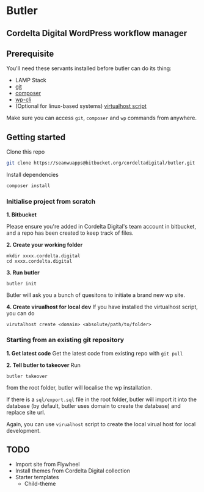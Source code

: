 # Butler

## Cordelta Digital WordPress workflow manager

## Prerequisite

You'll need these servants installed before butler can do its thing:

- LAMP Stack
- [git](https://git-scm.com/)
- [composer](https://getcomposer.org/)
- [wp-cli](https://wp-cli.org/)
- (Optional for linux-based systems) [virtualhost script](https://github.com/RoverWire/virtualhost)

Make sure you can access `git`, `composer` and `wp` commands from anywhere.

## Getting started

Clone this repo

```bash
git clone https://seanwuapps@bitbucket.org/cordeltadigital/butler.git
```

Install dependencies

```bash
composer install
```

### Initialise project from scratch

**1. Bitbucket**

Please ensure you're added in Cordelta Digital's team account in bitbucket, and a repo has been created to keep track of files.

**2. Create your working folder**

```
mkdir xxxx.cordelta.digital
cd xxxx.cordelta.digital
```

**3. Run butler**

```
butler init
```

Butler will ask you a bunch of quesitons to initiate a brand new wp site.

**4. Create virualhost for local dev**
If you have installed the virtualhost script, you can do

```
virutalhost create <domain> <absolute/path/to/folder>
```

### Starting from an existing git repository

**1. Get latest code**
Get the latest code from existing repo with `git pull`

**2. Tell butler to takeover**
Run

```
butler takeover
```

from the root folder, butler will localise the wp installation.

If there is a `sql/export.sql` file in the root folder, butler will import it into the database (by default, butler uses domain to create the database) and replace site url.

Again, you can use `virualhost` script to create the local virual host for local development.

## TODO

- Import site from Flywheel
- Install themes from Cordelta Digital collection
- Starter templates
  - Child-theme

